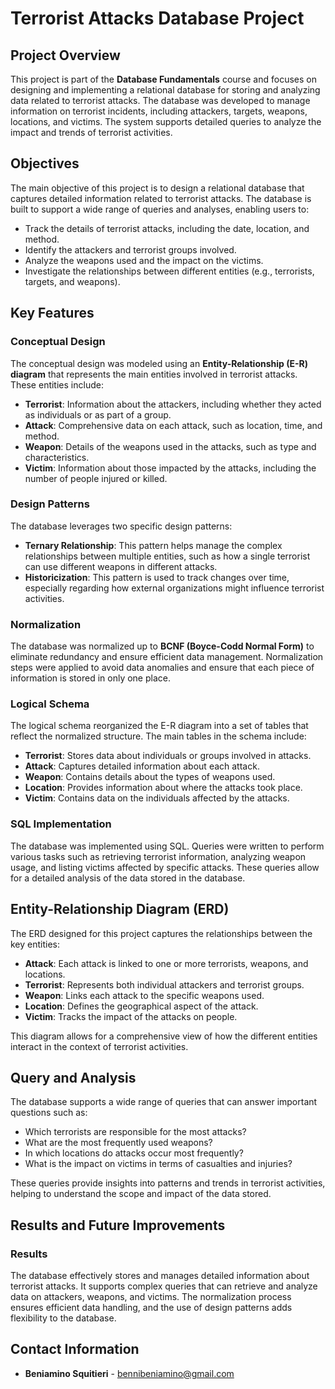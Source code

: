 # Terrorist Attacks Database Project

## Project Overview

This project is part of the **Database Fundamentals** course and focuses on designing and implementing a relational database for storing and analyzing data related to terrorist attacks. The database was developed to manage information on terrorist incidents, including attackers, targets, weapons, locations, and victims. The system supports detailed queries to analyze the impact and trends of terrorist activities.


## Objectives

The main objective of this project is to design a relational database that captures detailed information related to terrorist attacks. The database is built to support a wide range of queries and analyses, enabling users to:
- Track the details of terrorist attacks, including the date, location, and method.
- Identify the attackers and terrorist groups involved.
- Analyze the weapons used and the impact on the victims.
- Investigate the relationships between different entities (e.g., terrorists, targets, and weapons).

## Key Features

### Conceptual Design
The conceptual design was modeled using an **Entity-Relationship (E-R) diagram** that represents the main entities involved in terrorist attacks. These entities include:
- **Terrorist**: Information about the attackers, including whether they acted as individuals or as part of a group.
- **Attack**: Comprehensive data on each attack, such as location, time, and method.
- **Weapon**: Details of the weapons used in the attacks, such as type and characteristics.
- **Victim**: Information about those impacted by the attacks, including the number of people injured or killed.

### Design Patterns
The database leverages two specific design patterns:
- **Ternary Relationship**: This pattern helps manage the complex relationships between multiple entities, such as how a single terrorist can use different weapons in different attacks.
- **Historicization**: This pattern is used to track changes over time, especially regarding how external organizations might influence terrorist activities.

### Normalization
The database was normalized up to **BCNF (Boyce-Codd Normal Form)** to eliminate redundancy and ensure efficient data management. Normalization steps were applied to avoid data anomalies and ensure that each piece of information is stored in only one place.

### Logical Schema
The logical schema reorganized the E-R diagram into a set of tables that reflect the normalized structure. The main tables in the schema include:
- **Terrorist**: Stores data about individuals or groups involved in attacks.
- **Attack**: Captures detailed information about each attack.
- **Weapon**: Contains details about the types of weapons used.
- **Location**: Provides information about where the attacks took place.
- **Victim**: Contains data on the individuals affected by the attacks.

### SQL Implementation
The database was implemented using SQL. Queries were written to perform various tasks such as retrieving terrorist information, analyzing weapon usage, and listing victims affected by specific attacks. These queries allow for a detailed analysis of the data stored in the database.

## Entity-Relationship Diagram (ERD)

The ERD designed for this project captures the relationships between the key entities:
- **Attack**: Each attack is linked to one or more terrorists, weapons, and locations.
- **Terrorist**: Represents both individual attackers and terrorist groups.
- **Weapon**: Links each attack to the specific weapons used.
- **Location**: Defines the geographical aspect of the attack.
- **Victim**: Tracks the impact of the attacks on people.

This diagram allows for a comprehensive view of how the different entities interact in the context of terrorist activities.

## Query and Analysis

The database supports a wide range of queries that can answer important questions such as:
- Which terrorists are responsible for the most attacks?
- What are the most frequently used weapons?
- In which locations do attacks occur most frequently?
- What is the impact on victims in terms of casualties and injuries?

These queries provide insights into patterns and trends in terrorist activities, helping to understand the scope and impact of the data stored.

## Results and Future Improvements

### Results
The database effectively stores and manages detailed information about terrorist attacks. It supports complex queries that can retrieve and analyze data on attackers, weapons, and victims. The normalization process ensures efficient data handling, and the use of design patterns adds flexibility to the database.

## Contact Information


- **Beniamino Squitieri** - bennibeniamino@gmail.com


